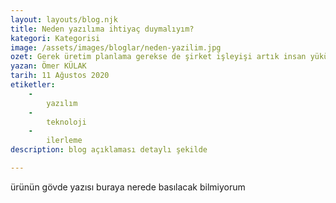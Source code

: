 ```yaml
---
layout: layouts/blog.njk
title: Neden yazılıma ihtiyaç duymalıyım?
kategori: Kategorisi
image: /assets/images/bloglar/neden-yazilim.jpg
ozet: Gerek üretim planlama gerekse de şirket işleyişi artık insan yükünün ve hatalarını azaltılması gerekiyor.
yazan: Ömer KÜLAK
tarih: 11 Ağustos 2020
etiketler:
    -
        yazılım
    -
        teknoloji
    -
        ilerleme
description: blog açıklaması detaylı şekilde

---
```


ürünün gövde yazısı buraya nerede basılacak bilmiyorum